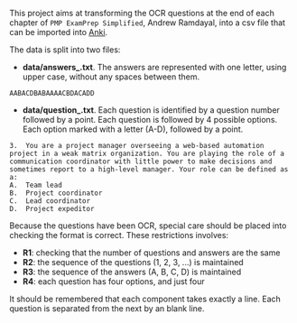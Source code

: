 This project aims at transforming the OCR questions at the end of each chapter of `PMP ExamPrep Simplified`, Andrew Ramdayal, into a csv file that can be imported into [Anki](ttps://apps.ankiweb.net/).

The data is split into two files:
- **data/answers_<chapter>.txt**. The answers are represented with one letter, using upper case, without any spaces between them.

```text
AABACDBABAAAACBDACADD
````

- **data/question_<chaper>.txt**. Each question is identified by a question number followed by a point. Each question is followed by 4 possible options. Each option marked with a letter (A-D), followed by a point.

```text
3.	You are a project manager overseeing a web-based automation project in a weak matrix organization. You are playing the role of a communication coordinator with little power to make decisions and sometimes report to a high-level manager. Your role can be defined as a:
A.	Team lead
B.	Project coordinator
C.	Lead coordinator
D.	Project expeditor
````
Because the questions have been OCR, special care should be placed into checking the format is correct. These restrictions involves:
- **R1**: checking that the number of questions and answers are the same
- **R2**: the sequence of the questions (1, 2, 3, ...) is maintained
- **R3**: the sequence of the answers (A, B, C, D) is maintained
- **R4**: each question has four options, and just four

It should be remembered that each component takes exactly a line. Each question is separated from the next by an blank line. 